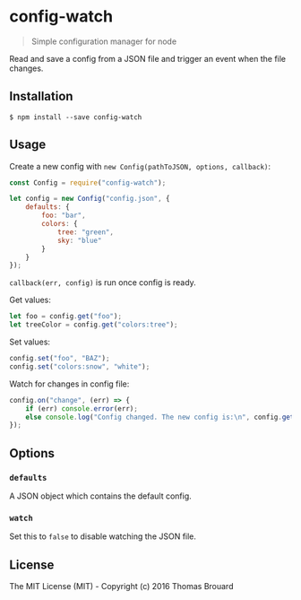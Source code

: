 # config-watch

> Simple configuration manager for node

Read and save a config from a JSON file and trigger an event when the file changes.

## Installation

`$ npm install --save config-watch`

## Usage

Create a new config with `new Config(pathToJSON, options, callback)`:

```javascript
const Config = require("config-watch");

let config = new Config("config.json", {
    defaults: {
        foo: "bar",
        colors: {
            tree: "green",
            sky: "blue"
        }
    }
});
```

`callback(err, config)` is run once config is ready.

Get values:

```javascript
let foo = config.get("foo");
let treeColor = config.get("colors:tree");
```

Set values:

```javascript
config.set("foo", "BAZ");
config.set("colors:snow", "white");
```

Watch for changes in config file:

```javascript
config.on("change", (err) => {
    if (err) console.error(err);
    else console.log("Config changed. The new config is:\n", config.get());
});
```

## Options

### `defaults`

A JSON object which contains the default config.

### `watch`

Set this to `false` to disable watching the JSON file.

## License

The MIT License (MIT) - Copyright (c) 2016 Thomas Brouard
